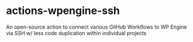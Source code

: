 # actions-wpengine-ssh

An open-source action to connect various GitHub Workflows to WP Engine via SSH w/ less code duplication within individual projects
